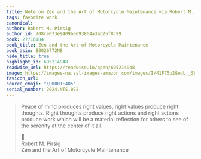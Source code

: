 ```yaml
---
title: Note on Zen and the Art of Motorcycle Maintenance via Robert M. Pirsig
tags: favorite work
canonical:
author: Robert M. Pirsig
author_id: 708ce073e9409b6693864a3ab25f8c99
book: 27716184
book_title: Zen and the Art of Motorcycle Maintenance
book_asin: B0026772N8
hide_title: true
highlight_id: 695214948
readwise_url: https://readwise.io/open/695214948
image: https://images-na.ssl-images-amazon.com/images/I/41F75p2GedL._SL200_.jpg
favicon_url:
source_emoji: "\U0001F4D5"
serial_number: 2024.NTS.072
---
```

> Peace of mind produces right values, right values produce right thoughts. Right thoughts produce right actions and right actions produce work which will be a material reflection for others to see of the serenity at the center of it all.
> <div class="quoteback-footer"><div class="quoteback-avatar"><span class="mini-emoji"> 📕</span></div><div class="quoteback-metadata"><div class="metadata-inner"><span style="display:none">FROM:</span><div aria-label="Robert M. Pirsig" class="quoteback-author"> Robert M. Pirsig</div><div aria-label="Zen and the Art of Motorcycle Maintenance" class="quoteback-title"> Zen and the Art of Motorcycle Maintenance</div></div></div></div>